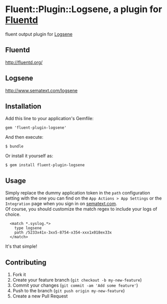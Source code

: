 # Fluent::Plugin::Logsene, a plugin for [Fluentd](http://fluentd.org)

fluent output plugin for [Logsene](http://sematext.com/logsene)

## Fluentd
http://fluentd.org/

## Logsene
http://www.sematext.com/logsene

## Installation

Add this line to your application's Gemfile:

    gem 'fluent-plugin-logsene'

And then execute:

    $ bundle

Or install it yourself as:

    $ gem install fluent-plugin-logsene

## Usage
Simply replace the dummy application token in the `path` configuration setting with the one you can find on the `App Actions > App Settings` or the `Integration` page when you sign in on [sematext.com](sematext.com).  
Of course, you should customize the match regex to include your logs of choice.

      <match *.syslog.*>
        type logsene
        path /5233x41x-3xx5-8754-x354-xxx1x018ex33x
      </match>

It's that simple!

## Contributing

1. Fork it
2. Create your feature branch (`git checkout -b my-new-feature`)
3. Commit your changes (`git commit -am 'Add some feature'`)
4. Push to the branch (`git push origin my-new-feature`)
5. Create a new Pull Request
